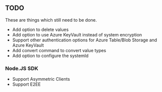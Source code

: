 ## TODO

These are things which still need to be done.

- Add option to delete values
- Add option to use Azure KeyVault instead of system encryption
- Support other authentication options for Azure Table/Blob Storage and Azure KeyVault
- Add convert command to convert value types
- Add option to configure the systemId

### Node.JS SDK

- Support Asymmetric Clients
- Support E2EE
